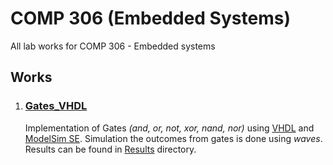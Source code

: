 # COMP 306 (Embedded Systems)

All lab works for COMP 306 - Embedded systems

## Works

1. ### [Gates_VHDL](Gates_VHDL/)

   Implementation of Gates *(and, or, not, xor, nand, nor)* using [VHDL](http://www.eda-twiki.org/cgi-bin/view.cgi/P1076/WebHome) and [ModelSim SE](https://eda.sw.siemens.com/en-US/ic/modelsim/). Simulation the outcomes from gates is done using *waves*. Results can be found in [Results](Gates_VHDL/Results/) directory.
